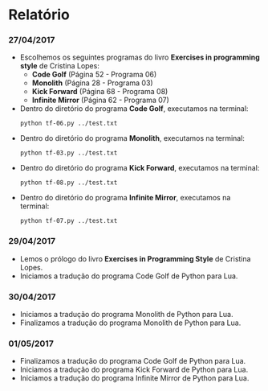 # Relatório #

### 27/04/2017 ###

- Escolhemos os seguintes programas do livro **Exercises in programming style** de Cristina Lopes:
  * **Code Golf** (Página 52 - Programa 06)
  * **Monolith** (Página 28 - Programa 03)
  * **Kick Forward** (Página 68 - Programa 08)
  * **Infinite Mirror** (Página 62 - Programa 07)
- Dentro do diretório do programa **Code Golf**, executamos na terminal:
	```
	python tf-06.py ../test.txt
	```
- Dentro do diretório do programa **Monolith**, executamos na terminal:
	```
	python tf-03.py ../test.txt
	```
- Dentro do diretório do programa **Kick Forward**, executamos na terminal:
	```
	python tf-08.py ../test.txt
	```
- Dentro do diretório do programa **Infinite Mirror**, executamos na terminal:
	```
	python tf-07.py ../test.txt
	```

### 29/04/2017 ###

- Lemos o prólogo do livro **Exercises in Programming Style** de Cristina Lopes.
- Iniciamos a tradução do programa Code Golf de Python para Lua.

### 30/04/2017 ###

- Iniciamos a tradução do programa Monolith de Python para Lua.
- Finalizamos a tradução do programa Monolith de Python para Lua.

### 01/05/2017 ###

- Finalizamos a tradução do programa Code Golf de Python para Lua.
- Iniciamos a tradução do programa Kick Forward de Python para Lua.
- Iniciamos a tradução do programa Infinite Mirror de Python para Lua.
